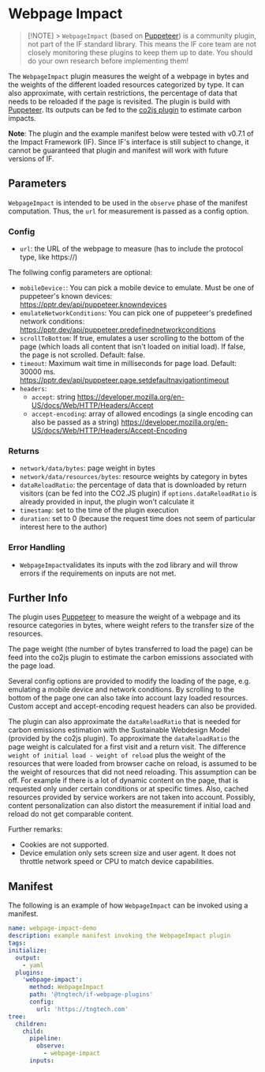 # Webpage Impact

> [!NOTE] > `WebpageImpact` (based on [Puppeteer](https://github.com/puppeteer/puppeteer)) is a community plugin, not part of the IF standard library. This means the IF core team are not closely monitoring these plugins to keep them up to date. You should do your own research before implementing them!

The `WebpageImpact` plugin measures the weight of a webpage in bytes and the weights of the different loaded resources categorized by type. It can also approximate, with certain restrictions, the percentage of data that needs to be reloaded if the page is revisited. The plugin is build with [Puppeteer](https://github.com/puppeteer/puppeteer). Its outputs can be fed to the [co2js plugin](https://github.com/Green-Software-Foundation/if-unofficial-plugins/tree/main/src/lib/co2js) to estimate carbon impacts.

**Note**: The plugin and the example manifest below were tested with v0.7.1 of the Impact Framework (IF). Since IF's interface is still subject to change, it cannot be guaranteed that plugin and manifest will work with future versions of IF.

## Parameters

`WebpageImpact` is intended to be used in the `observe` phase of the manifest computation. Thus, the `url` for measurement is passed as a config option.

### Config

- `url`: the URL of the webpage to measure (has to include the protocol type, like https://)

The follwing config parameters are optional:

- `mobileDevice:`: You can pick a mobile device to emulate. Must be one of puppeteer's known devices: https://pptr.dev/api/puppeteer.knowndevices
- `emulateNetworkConditions`: You can pick one of puppeteer's predefined network conditions: https://pptr.dev/api/puppeteer.predefinednetworkconditions
- `scrollToBottom`: If true, emulates a user scrolling to the bottom of the page (which loads all content that isn't loaded on initial load). If false, the page is not scrolled. Default: false.
- `timeout`: Maximum wait time in milliseconds for page load. Default: 30000 ms. https://pptr.dev/api/puppeteer.page.setdefaultnavigationtimeout
- `headers`:
  - `accept`: string https://developer.mozilla.org/en-US/docs/Web/HTTP/Headers/Accept
  - `accept-encoding`: array of allowed encodings (a single encoding can also be passed as a string) https://developer.mozilla.org/en-US/docs/Web/HTTP/Headers/Accept-Encoding

### Returns

- `network/data/bytes`: page weight in bytes
- `network/data/resources/bytes`: resource weights by category in bytes
- `dataReloadRatio`: the percentage of data that is downloaded by return visitors (can be fed into the CO2.JS plugin)
  if `options.dataReloadRatio` is already provided in input, the plugin won't calculate it
- `timestamp`: set to the time of the plugin execution
- `duration`: set to 0 (because the request time does not seem of particular interest here to the author)

### Error Handling

- `WebpageImpact`validates its inputs with the zod library and will throw errors if the requirements on inputs are not met.

## Further Info

The plugin uses [Puppeteer](https://github.com/puppeteer/puppeteer) to measure the weight of a webpage and its resource categories in bytes, where weight refers to the transfer size of the resources.

The page weight (the number of bytes transferred to load the page) can be feed into the co2js plugin to estimate the carbon emissions associated with the page load.

Several config options are provided to modify the loading of the page, e.g. emulating a mobile device and network conditions. By scrolling to the bottom of the page one can also take into account lazy loaded resources. Custom accept and accept-encoding request headers can also be provided.

The plugin can also approximate the `dataReloadRatio` that is needed for carbon emissions estimation with the Sustainable Webdesign Model (provided by the co2js plugin). To approximate the `dataReloadRatio` the page weight is calculated for a first visit and a return visit. The difference `weight of initial load - weight of reload` plus the weight of the resources that were loaded from browser cache on reload, is assumed to be the weight of resources that did not need reloading.
This assumption can be off. For example if there is a lot of dynamic content on the page, that is requested only under certain conditions or at specific times. Also, cached resources provided by service workers are not taken into account. Possibly, content personalization can also distort the measurement if initial load and reload do not get comparable content.

Further remarks:

- Cookies are not supported.
- Device emulation only sets screen size and user agent. It does not throttle network speed or CPU to match device capabilities.

## Manifest

The following is an example of how `WebpageImpact` can be invoked using a manifest.

```yaml
name: webpage-impact-demo
description: example manifest invoking the WebpageImpact plugin
tags:
initialize:
  output:
    - yaml
  plugins:
    'webpage-impact':
      method: WebpageImpact
      path: '@tngtech/if-webpage-plugins'
      config:
        url: 'https://tngtech.com'
tree:
  children:
    child:
      pipeline:
        observe:
          - webpage-impact
      inputs:
```
